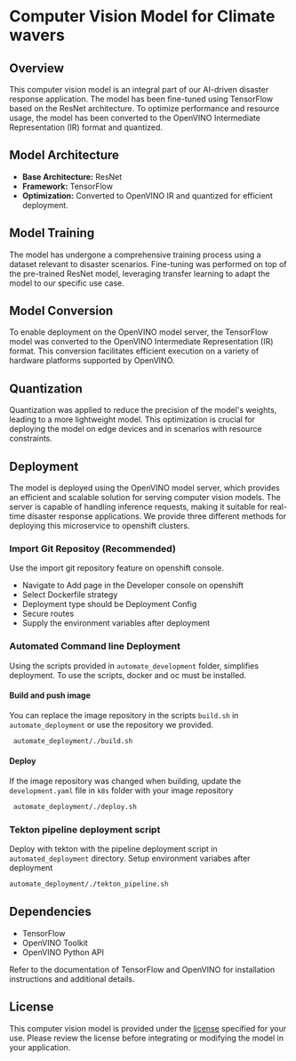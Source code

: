 # Computer Vision Model for Climate wavers

## Overview

This computer vision model is an integral part of our AI-driven disaster response application. The model has been fine-tuned using TensorFlow based on the ResNet architecture. To optimize performance and resource usage, the model has been converted to the OpenVINO Intermediate Representation (IR) format and quantized.

## Model Architecture

- **Base Architecture:** ResNet
- **Framework:** TensorFlow
- **Optimization:** Converted to OpenVINO IR and quantized for efficient deployment.

## Model Training

The model has undergone a comprehensive training process using a dataset relevant to disaster scenarios. Fine-tuning was performed on top of the pre-trained ResNet model, leveraging transfer learning to adapt the model to our specific use case.

## Model Conversion

To enable deployment on the OpenVINO model server, the TensorFlow model was converted to the OpenVINO Intermediate Representation (IR) format. This conversion facilitates efficient execution on a variety of hardware platforms supported by OpenVINO.

## Quantization

Quantization was applied to reduce the precision of the model's weights, leading to a more lightweight model. This optimization is crucial for deploying the model on edge devices and in scenarios with resource constraints.

## Deployment

The model is deployed using the OpenVINO model server, which provides an efficient and scalable solution for serving computer vision models. The server is capable of handling inference requests, making it suitable for real-time disaster response applications.
We provide three different methods for deploying this microservice to openshift clusters.

### Import Git Repositoy (Recommended)
Use the import git repository feature on openshift console.
- Navigate to Add page in the Developer console on openshift
- Select Dockerfile strategy
- Deployment type should be Deployment Config
- Secure routes
- Supply the environment variables after deployment
  
### Automated Command line Deployment
Using the scripts provided in `automate_development` folder, simplifies deployment. To use the scripts, docker and oc must be installed.

#### Build and push image
You can replace the image repository in the scripts `build.sh` in `automate_deployment` or use the repository we provided.
  ```bash
   automate_deployment/./build.sh
   ```
#### Deploy 
If the image repository was changed when building, update the `development.yaml` file in `k8s` folder with your image repository
  ```bash
   automate_deployment/./deploy.sh
   ```

### Tekton pipeline deployment script
Deploy with tekton with the pipeline deployment script in `automated_deployment` directory. Setup environment variabes after deployment
   ```bash
   automate_deployment/./tekton_pipeline.sh
   ```

## Dependencies

- TensorFlow
- OpenVINO Toolkit
- OpenVINO Python API

Refer to the documentation of TensorFlow and OpenVINO for installation instructions and additional details.

## License

This computer vision model is provided under the [license](link/to/license) specified for your use. Please review the license before integrating or modifying the model in your application.

